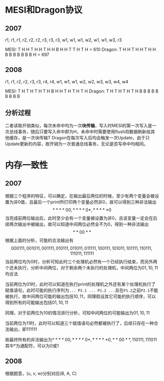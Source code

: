 # MESI和Dragon协议
## 2007
r1, r1, r1, r2, r2, r2, r3, r3, r3, w1, w1, w1, w2, w1, w1, w3, r3

MESI: T H H T H H T H H B H H T T H T H = 610
Dragon: T H H T H H T H H B B B B B B B H = 697

## 2008
r1, r1, r2, r2, r3, r3, r4, r4, w1, w1, w1, w2, w2, w3, w3, w4, w4

MESI: T H T H T H T H B H H T H T H T H
Dragon: T H T H T H T H B B B B B B B B B

## 分析过程
二者读取开销类似，每次未命中均为一次**块传输**，写入时MESI的第一次写入是一次总线事务，随后只要写入命中即为H，未命中时需要使用flush将数据刷新给其他缓存，是一次块传输T
Dragon在每次写入后均会触发一次Update，由于只Update更新的内容，故开销为一次普通总线事务，无论是否写命中均相同。

# 内存一致性
## 2007
根据三个程序的特征，可以确定，在输出最后两位的时候，至少有两个变量会被设置为非0值，且最后一个print所打印两个变量必然非0，故可以得到三种非法输出$$****00, ****0*, *****0$$
当完成前两位输出后，此时至少会有一个变量被设置为非0，且该变量一定会在后续两次输出中被输出，故可以知道中间两位必然全不为0，得到一种非法输出
$$**00**$$
根据上面的分析，可能的合法输出有
$$000111, 001011, 001111, 010111, 011011, 011111, 100111, 101011, 101111, 110111, 111011, 111111$$
当前两位均为0时，分析可知此时三个处理机必然有一个已经执行结束，而另外两个还未执行，分析中间两位，对于剩余两个未执行的处理机，中间两位为$01, 10, 11$均合法

当前两位为$01$时，此时可以知道在执行print的处理机之外还有某个处理机执行了赋值语句，此时可能的执行序列为`... P3.1 ... P1.2 ...`且在`P1.2`之前`P2.1`不能被执行，故中间两位可能的输出包括$10, 11$，同理假设其它可能的执行顺序，可以得到所有的可能输出包括$01, 10, 11$

同理，对于前两位为$10$的情况进行分析，可知中间两位的可能输出为$01, 10, 11$

当前两位为$11$时，此时可以知道三个赋值语句必然都被执行了，后续只存在一种合法输出，即$111111$

故最终所有的非法输出为$****00, ****0*, *****0, **00**, 110111, 111011$
其中$*$为通配符，可以为$0$或$1$

## 2008

根据题意，(u, v, w)分别对应(B, A, C)